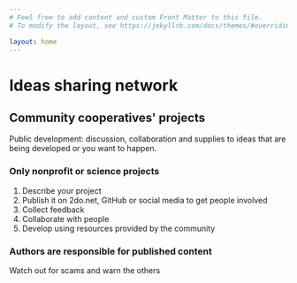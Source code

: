 ```yaml
---
# Feel free to add content and custom Front Matter to this file.
# To modify the layout, see https://jekyllrb.com/docs/themes/#overriding-theme-defaults

layout: home
---
```


# Ideas sharing network

## Community cooperatives' projects
Public development: discussion, collaboration and supplies to ideas that are being developed or you want to happen.
### Only nonprofit **or** science projects
1. Describe your project
2. Publish it on 2do.net, GitHub or social media to get people involved
3. Collect feedback
4. Collaborate with people 
5. Develop using resources provided by the community 

### Authors are responsible for published content
Watch out for scams and warn the others